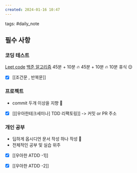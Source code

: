 ```yaml
---  
created: 2024-01-16 10:47  
---  
```

tags: #daily_note  
  
## 필수 사항
### 코딩 테스트
[Leet code](https://leetcode.com/problemset/algorithms/?difficulty=MEDIUM&page=1&status=NOT_STARTED)
[백준 알고리즘](https://devjeong.com/algorithm/algorithm-1/#%EC%BD%94%EB%94%A9-%ED%85%8C%EC%8A%A4%ED%8A%B8-%EB%8C%80%EB%B9%84-%EB%B0%B1%EC%A4%80-%EB%AC%B8%EC%A0%9C-%EC%B6%94%EC%B2%9C) 
45분 + 10분 🔥
45분 + 10분 🔥
10분 휴식 😌
- [x] [[조건문 , 반복문]]


### 프로젝트
- commit 두개 이상을 지향 🤟
- [x] [[[우아한테크세미나] TDD 리팩토링]]
-> 커밋 or PR 주소

### 개인 공부
- 딥하게 옵시디언 문서 작성 하나 작성 🧐
- 전체적인 공부 및 실습 위주
- [x] [[우아한 ATDD -1]]
- [x] [[우아한 ATDD -2]]

